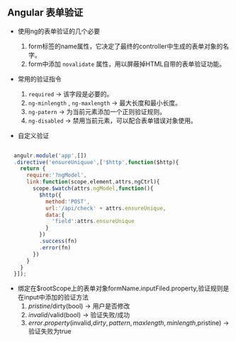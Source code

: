 ## Angular 表单验证

+ 使用ng的表单验证的几个必要
  1. form标签的name属性，它决定了最终的controller中生成的表单对象的名字。
  2. form中添加 `novalidate` 属性，用以屏蔽掉HTML自带的表单验证功能。

+ 常用的验证指令
  1. `required` -> 该字段是必要的。
  2. `ng-minlength` , `ng-maxlength` -> 最大长度和最小长度。
  3. `ng-patern` -> 为当前元素添加一个正则验证规则。
  4. `ng-disabled` -> 禁用当前元素，可以配合表单错误对象使用。

+ 自定义验证

```js
  
  angulr.module('app',[])
  .directive('ensureUniquue',['$http',function($http){
    return {
      require:'?ngModel',
      link:function(scope,element,attrs,ngCtrl){
        scope.$watch(attrs.ngModel,function(){
          $http({
            method:'POST',
            url:'/api/check' + attrs.ensureUnique,
            data:{
              'field':attrs.ensureUnique
            }
          })
          .success(fn)
          .error(fn)
        })
      }
    }
  }]);

```

+ 绑定在$rootScope上的表单对象formName.inputFiled.property,验证规则是在input中添加的验证方法 
  1. $pristine/$dirty(bool) -> 用户是否修改
  2. $invalid/$valid(bool) -> 验证失败/成功
  3. $error.property($invalid,$dirty,pattern,maxlength,minlength,$pristine) ->验证失败为true